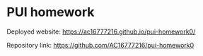 # PUI homework

Deployed website: https://ac16777216.github.io/pui-homework0/

Repository link: https://github.com/AC16777216/pui-homework0
